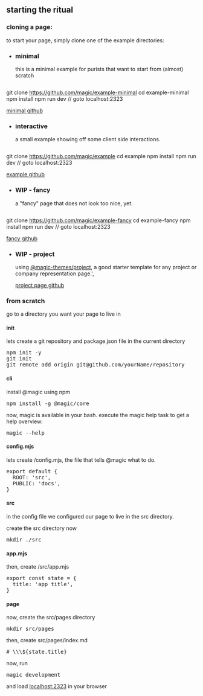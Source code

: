 <div>

## starting the ritual

### cloning a page:
to start your page, simply clone one of the example directories:


* ### minimal

  this is a minimal example for purists that want to start from (almost) scratch

  <Pre>
git clone https://github.com/magic/example-minimal
cd example-minimal
npm install
npm run dev
// goto localhost:2323
  </Pre>

  [minimal github](https://github.com/magic/example-minimal)


* ### interactive

  a small example showing off some client side interactions.

  <Pre>
git clone https://github.com/magic/example
cd example
npm install
npm run dev
// goto localhost:2323
  </Pre>

  [example github](https://github.com/magic/example)


* ### WIP - fancy

  a "fancy" page that does not look too nice, yet.

  <Pre>
git clone https://github.com/magic/example-fancy
cd example-fancy
npm install
npm run dev
// goto localhost:2323
  </Pre>

  [fancy github](https://github.com/magic/example-fancy)

* ### WIP - project

  using [@magic-themes/project](https://github.com/magic-themes/project),
  a good starter template for any project or company representation page.',

  [project page github](https://github.com/magic/example-project-page)

### from scratch

go to a directory you want your page to live in

#### init

lets create a git repository and package.json file in the current directory

<Pre>
npm init -y
git init
git remote add origin git@github.com/yourName/repository
</Pre>

#### cli

install @magic using npm

<Pre>npm install -g @magic/core</Pre>

now, magic is available in your bash.
execute the magic help task to get a help overview:

<Pre>magic --help</Pre>

#### config.mjs

lets create /config.mjs, the file that tells @magic what to do.

<Pre>
export default {
  ROOT: 'src',
  PUBLIC: 'docs',
}
</Pre>

#### src

in the config file we configured our page to live in the src directory.

create the src directory now

<Pre>mkdir ./src</Pre>

#### app.mjs

then, create /src/app.mjs

<Pre>
export const state = {
  title: 'app title',
}
</Pre>

#### page

now, create the src/pages directory

<Pre>mkdir src/pages</Pre>

then, create src/pages/index.md

<Pre># \\\${state.title}</Pre>

now, run

<Pre>magic development</Pre>

and load [localhost:2323](http://localhost:2323) in your browser
